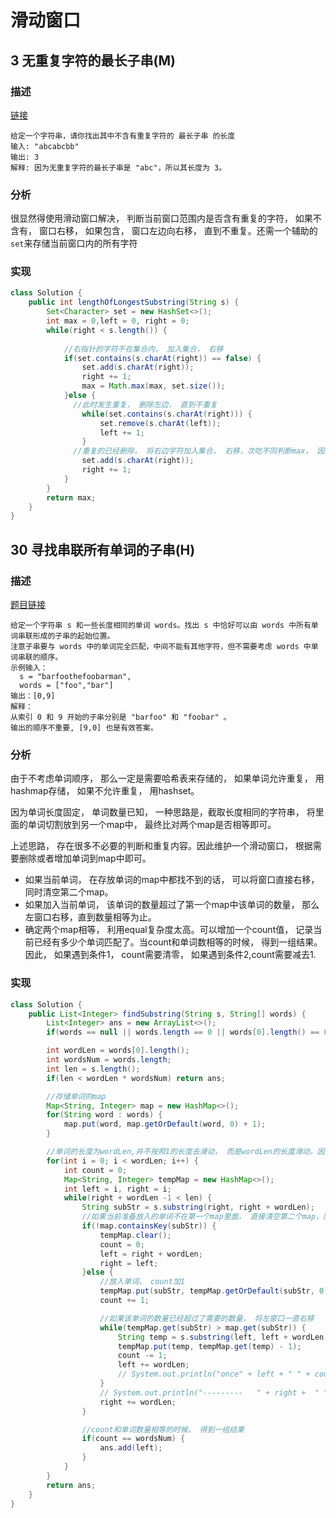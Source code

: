 # 滑动窗口

## 3 无重复字符的最长子串(M)

### 描述

[链接](https://leetcode-cn.com/problems/longest-substring-without-repeating-characters/)

```
给定一个字符串，请你找出其中不含有重复字符的 最长子串 的长度
输入: "abcabcbb"
输出: 3 
解释: 因为无重复字符的最长子串是 "abc"，所以其长度为 3。
```

### 分析

很显然得使用滑动窗口解决， 判断当前窗口范围内是否含有重复的字符， 如果不含有， 窗口右移， 如果包含， 窗口左边向右移， 直到不重复。还需一个辅助的`set`来存储当前窗口内的所有字符

### 实现

```java
class Solution {
    public int lengthOfLongestSubstring(String s) {
        Set<Character> set = new HashSet<>();
        int max = 0,left = 0, right = 0;
        while(right < s.length()) {
          
          	//右指针的字符不在集合内， 加入集合， 右移
            if(set.contains(s.charAt(right)) == false) {
                set.add(s.charAt(right));
                right += 1;
                max = Math.max(max, set.size());
            }else {
              //此时发生重复， 删除左边， 直到不重复
                while(set.contains(s.charAt(right))) {
                    set.remove(s.charAt(left));
                    left += 1;
                }
              //重复的已经删除， 将右边字符加入集合， 右移，次吃不同判断max， 因为肯定小于当前的max
                set.add(s.charAt(right));
                right += 1;
            }
        }
        return max;
    }
}
```



## 30 寻找串联所有单词的子串(H)

### 描述

[题目链接](https://leetcode-cn.com/problems/substring-with-concatenation-of-all-words/)

```
给定一个字符串 s 和一些长度相同的单词 words。找出 s 中恰好可以由 words 中所有单词串联形成的子串的起始位置。
注意子串要与 words 中的单词完全匹配，中间不能有其他字符，但不需要考虑 words 中单词串联的顺序。
示例输入：
  s = "barfoothefoobarman",
  words = ["foo","bar"]
输出：[0,9]
解释：
从索引 0 和 9 开始的子串分别是 "barfoo" 和 "foobar" 。
输出的顺序不重要, [9,0] 也是有效答案。
```

### 分析

由于不考虑单词顺序， 那么一定是需要哈希表来存储的， 如果单词允许重复， 用hashmap存储， 如果不允许重复， 用hashset。

因为单词长度固定， 单词数量已知， 一种思路是，截取长度相同的字符串， 将里面的单词切割放到另一个map中， 最终比对两个map是否相等即可。

上述思路， 存在很多不必要的判断和重复内容。因此维护一个滑动窗口， 根据需要删除或者增加单词到map中即可。

* 如果当前单词， 在存放单词的map中都找不到的话， 可以将窗口直接右移， 同时清空第二个map。
* 如果加入当前单词， 该单词的数量超过了第一个map中该单词的数量， 那么左窗口右移，直到数量相等为止。
* 确定两个map相等， 利用equal复杂度太高。可以增加一个count值， 记录当前已经有多少个单词匹配了。当count和单词数相等的时候， 得到一组结果。因此， 如果遇到条件1， count需要清零， 如果遇到条件2,count需要减去1.

### 实现

```java
class Solution {
    public List<Integer> findSubstring(String s, String[] words) {
        List<Integer> ans = new ArrayList<>();
        if(words == null || words.length == 0 || words[0].length() == 0) return ans;

        int wordLen = words[0].length();
        int wordsNum = words.length;
        int len = s.length();
        if(len < wordLen * wordsNum) return ans;

        //存储单词的map
        Map<String, Integer> map = new HashMap<>();
        for(String word : words) {
            map.put(word, map.getOrDefault(word, 0) + 1);
        }

        //单词的长度为wordLen,并不按照1的长度去滑动， 而是wordLen的长度滑动，因此会分为wordLen组分别进行。因此滑动窗口开始的索引就为 0, 1, 2, ...wordLen -1
        for(int i = 0; i < wordLen; i++) {
            int count = 0;
            Map<String, Integer> tempMap = new HashMap<>();
            int left = i, right = i;
            while(right + wordLen -1 < len) {
                String subStr = s.substring(right, right + wordLen);
                //如果当前准备放入的单词不在第一个map里面， 直接清空第二个map，同时将count置0
                if(!map.containsKey(subStr)) {
                    tempMap.clear();
                    count = 0;
                    left = right + wordLen;
                    right = left;
                }else {
                    //放入单词， count加1
                    tempMap.put(subStr, tempMap.getOrDefault(subStr, 0) + 1);
                    count += 1;

                    //如果该单词的数量已经超过了需要的数量， 将左窗口一直右移
                    while(tempMap.get(subStr) > map.get(subStr)) {
                        String temp = s.substring(left, left + wordLen);
                        tempMap.put(temp, tempMap.get(temp) - 1);
                        count -= 1;
                        left += wordLen;
                        // System.out.println("once" + left + " " + count);
                    }
                    // System.out.println("---------   " + right +  " "+ count);
                    right += wordLen;
                }

                //count和单词数量相等的时候， 得到一组结果
                if(count == wordsNum) {
                    ans.add(left);
                }
            }
        }
        return ans;
    }
}
```

